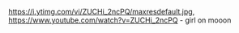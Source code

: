 https://i.ytimg.com/vi/ZUCHi_2ncPQ/maxresdefault.jpg, https://www.youtube.com/watch?v=ZUCHi_2ncPQ - girl on mooon